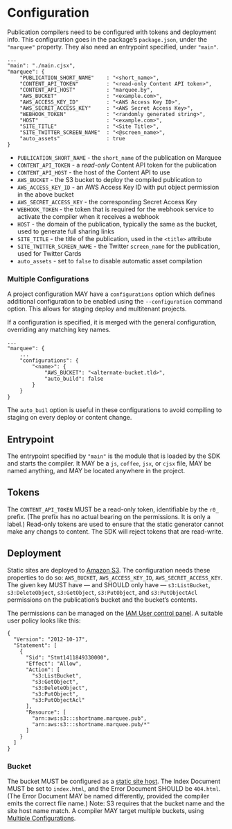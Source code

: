 # Configuration

Publication compilers need to be configured with tokens and deployment info.
This configuration goes in the package’s `package.json`, under the `"marquee"`
property. They also need an entrypoint specified, under `"main"`.

    ...
    "main": "./main.cjsx",
    "marquee": {
        "PUBLICATION_SHORT_NAME"    : "<short_name>",
        "CONTENT_API_TOKEN"         : "<read-only Content API token>",
        "CONTENT_API_HOST"          : "marquee.by",
        "AWS_BUCKET"                : "<example.com>",
        "AWS_ACCESS_KEY_ID"         : "<AWS Access Key ID>",
        "AWS_SECRET_ACCESS_KEY"     : "<AWS Secret Access Key>",
        "WEBHOOK_TOKEN"             : "<randomly generated string>",
        "HOST"                      : "<example.com>",
        "SITE_TITLE"                : "<Site Title>",
        "SITE_TWITTER_SCREEN_NAME"  : "<@screen_name>",
        "auto_assets"               : true
    }

* `PUBLICATION_SHORT_NAME` - the `short_name` of the publication on Marquee
* `CONTENT_API_TOKEN` - a _read-only_ Content API token for the publication
* `CONTENT_API_HOST` - the host of the Content API to use
* `AWS_BUCKET` - the S3 bucket to deploy the compiled publication to
* `AWS_ACCESS_KEY_ID` - an AWS Access Key ID with put object permission in the above bucket
* `AWS_SECRET_ACCESS_KEY` - the corresponding Secret Access Key
* `WEBHOOK_TOKEN` - the token that is required for the webhook service to activate the compiler when it receives a webhook
* `HOST` - the domain of the publication, typically the same as the bucket, used to generate full sharing links
* `SITE_TITLE` - the title of the publication, used in the `<title>` attribute
* `SITE_TWITTER_SCREEN_NAME` - the Twitter `screen_name` for the publication, used for Twitter Cards
* `auto_assets` - set to `false` to disable automatic asset compilation

### Multiple Configurations

A project configuration MAY have a `configurations` option which defines
additional configuration to be enabled using the `--configuration` command
option. This allows for staging deploy and multitenant projects.

If a configuration is specified, it is merged with the general configuration,
overriding any matching key names.

    ...
    "marquee": {
        ...
        "configurations": {
            "<name>": {
                "AWS_BUCKET": "<alternate-bucket.tld>",
                "auto_build": false
            }
        }
    }

The `auto_buil` option is useful in these configurations to avoid compiling
to staging on every deploy or content change.

## Entrypoint

The entrypoint specified by `"main"` is the module that is loaded by the SDK
and starts the compiler. It MAY be a `js`, `coffee`, `jsx`, or `cjsx` file,
MAY be named anything, and MAY be located anywhere in the project.

## Tokens

The `CONTENT_API_TOKEN` MUST be a read-only token, identifiable by the `r0_`
prefix. (The prefix has no actual bearing on the permissions. It is only a
label.) Read-only tokens are used to ensure that the static generator cannot
make any changs to content. The SDK will reject tokens that are read-write.

## Deployment

Static sites are deployed to [Amazon S3][s3]. The configuration needs these
properties to do so: `AWS_BUCKET`, `AWS_ACCESS_KEY_ID`,
`AWS_SECRET_ACCESS_KEY`. The given key MUST have — and SHOULD only have —
`s3:ListBucket`, `s3:DeleteObject`, `s3:GetObject`, `s3:PutObject`, and
`s3:PutObjectAcl` permissions on the publication’s bucket and the bucket’s
contents.

The permissions can be managed on the [IAM User control panel][iam]. A
suitable user policy looks like this:

    {
      "Version": "2012-10-17",
      "Statement": [
        {
          "Sid": "Stmt1411849330000",
          "Effect": "Allow",
          "Action": [
            "s3:ListBucket",
            "s3:GetObject",
            "s3:DeleteObject",
            "s3:PutObject",
            "s3:PutObjectAcl"
          ],
          "Resource": [
            "arn:aws:s3:::shortname.marquee.pub",
            "arn:aws:s3:::shortname.marquee.pub/*"
          ]
        }
      ]
    }


### Bucket

The bucket MUST be configured as a [static site host][static-hosting]. The
Index Document MUST be set to `index.html`, and the Error Document SHOULD be
`404.html`. (The Error Document MAY be named differently, provided the
compiler emits the correct file name.) Note: S3 requires that the bucket name
and the site host name match. A compiler MAY target multiple buckets, using
[Multiple Configurations](./#multiple-configurations).

[s3]: http://aws.amazon.com/s3/
[iam]: https://console.aws.amazon.com/iam/home?#users
[static-hosting]: http://docs.aws.amazon.com/AmazonS3/latest/dev/WebsiteHosting.html